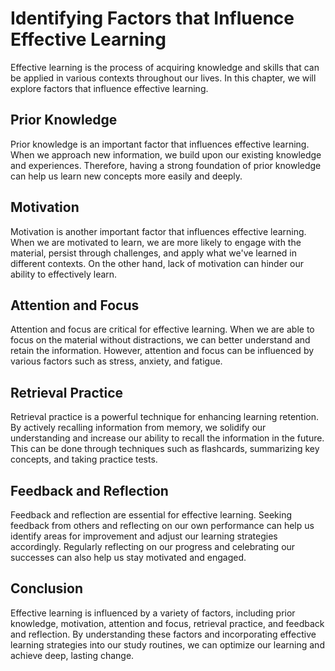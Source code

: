Identifying Factors that Influence Effective Learning
==================================================================================================

Effective learning is the process of acquiring knowledge and skills that can be applied in various contexts throughout our lives. In this chapter, we will explore factors that influence effective learning.

Prior Knowledge
---------------

Prior knowledge is an important factor that influences effective learning. When we approach new information, we build upon our existing knowledge and experiences. Therefore, having a strong foundation of prior knowledge can help us learn new concepts more easily and deeply.

Motivation
----------

Motivation is another important factor that influences effective learning. When we are motivated to learn, we are more likely to engage with the material, persist through challenges, and apply what we've learned in different contexts. On the other hand, lack of motivation can hinder our ability to effectively learn.

Attention and Focus
-------------------

Attention and focus are critical for effective learning. When we are able to focus on the material without distractions, we can better understand and retain the information. However, attention and focus can be influenced by various factors such as stress, anxiety, and fatigue.

Retrieval Practice
------------------

Retrieval practice is a powerful technique for enhancing learning retention. By actively recalling information from memory, we solidify our understanding and increase our ability to recall the information in the future. This can be done through techniques such as flashcards, summarizing key concepts, and taking practice tests.

Feedback and Reflection
-----------------------

Feedback and reflection are essential for effective learning. Seeking feedback from others and reflecting on our own performance can help us identify areas for improvement and adjust our learning strategies accordingly. Regularly reflecting on our progress and celebrating our successes can also help us stay motivated and engaged.

Conclusion
----------

Effective learning is influenced by a variety of factors, including prior knowledge, motivation, attention and focus, retrieval practice, and feedback and reflection. By understanding these factors and incorporating effective learning strategies into our study routines, we can optimize our learning and achieve deep, lasting change.


